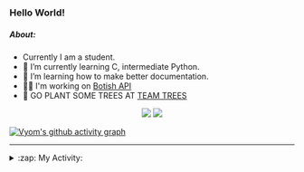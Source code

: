 ### Hello World!

##### About:
- Currently I am a student.
- 🌱 I’m currently learning C, intermediate Python.
- 🌱 I’m learning how to make better documentation.
- 👨‍💻 I'm working on [Botish API](https://github.com/Vyvy-vi/api)
- 🌱 GO PLANT SOME TREES AT [TEAM TREES](https://teamtrees.org/)

<p align="center">
  <a href="https://twitter.com/Vyvy_viM"><img target="_blank" src="https://img.shields.io/badge/twitter%20@Vyvy_viM-0D95E8?style=for-the-badge&logo=twitter&logoColor=white"/></a> 
  <a href="https://vyvy-vi.github.io/portfolio"><img target="_blank" src="https://img.shields.io/badge/-I_love_open_source-green?style=for-the-badge&logo=github&logoColor=black"/></a> 
</p>

[![Vyom's github activity graph](https://activity-graph.herokuapp.com/graph?username=Vyvy-vi)](https://github.com/ashutosh00710/github-readme-activity-graph)

---
<details>
  <summary>:zap: My Activity:</summary>
  
<!--START_SECTION:waka-->
![Code Time](http://img.shields.io/badge/Code%20Time-570%20hrs%2047%20mins-blue)

**I'm a Night 🦉** 

```text
🌞 Morning    46 commits     █░░░░░░░░░░░░░░░░░░░░░░░░   7.4% 
🌆 Daytime    162 commits    ██████░░░░░░░░░░░░░░░░░░░   26.05% 
🌃 Evening    208 commits    ████████░░░░░░░░░░░░░░░░░   33.44% 
🌙 Night      206 commits    ████████░░░░░░░░░░░░░░░░░   33.12%

```
📅 **I'm Most Productive on Sunday** 

```text
Monday       62 commits     ██░░░░░░░░░░░░░░░░░░░░░░░   9.97% 
Tuesday      101 commits    ████░░░░░░░░░░░░░░░░░░░░░   16.24% 
Wednesday    90 commits     ███░░░░░░░░░░░░░░░░░░░░░░   14.47% 
Thursday     83 commits     ███░░░░░░░░░░░░░░░░░░░░░░   13.34% 
Friday       59 commits     ██░░░░░░░░░░░░░░░░░░░░░░░   9.49% 
Saturday     81 commits     ███░░░░░░░░░░░░░░░░░░░░░░   13.02% 
Sunday       146 commits    █████░░░░░░░░░░░░░░░░░░░░   23.47%

```


📊 **This Week I Spent My Time On** 

```text
🔥 Editors: 
Unknown Editor           20 hrs 29 mins      █████████████████████░░░░   85.44% 
Vim                      3 hrs 29 mins       ███░░░░░░░░░░░░░░░░░░░░░░   14.56%

🐱‍💻 Projects: 
Unknown Project          21 hrs 14 mins      ██████████████████████░░░   88.55% 
discord-bot              2 hrs 38 mins       ██░░░░░░░░░░░░░░░░░░░░░░░   11.01% 
challenge-0-simple-nft   6 mins              ░░░░░░░░░░░░░░░░░░░░░░░░░   0.44%

```


 Last Updated on 12/01/2022
<!--END_SECTION:waka-->
</details>

